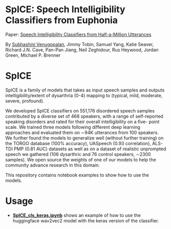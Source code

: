 # SpICE: Speech Intelligibility Classifiers from Euphonia

Paper: [Speech Intelligibility Classifiers from Half-a-Million Utterances]()

By [Subhashini Venugopalan](https://vsubhashini.github.io), Jimmy Tobin, Samuel Yang, Katie Seaver, Richard J.N. Cave, Pan-Pan Jiang, Neil Zeghidour, Rus Heywood, Jordan Green, Michael P. Brenner

# SpICE

SpICE is a family of models that takes as input speech samples and outputs
intelligibility/extent of dysarthria (0-4) mapping to (typical, mild, moderate,
severe, profound).

We developed SpICE classifiers on 551,176 disordered speech samples
 contributed by a diverse set of 468 speakers, with a range of self-reported
 speaking disorders and rated for their overall intelligibility on a five-
point scale. We trained three models following different deep
 learning approaches and evaluated them on ∼94K utterances
 from 100 speakers. We further found the models to generalize well
 (without further training) on the TORGO database
 (100% accuracy), UASpeech (0.93 correlation), ALS-TDI
 PMP (0.81 AUC) datasets as well as on a dataset of realistic unprompted
 speech we gathered (106 dysarthric and
 76 control speakers, ∼2300 samples). We open source the
 weights of one of our models to help the community advance
 research in this domain.

This repository contains notebook examples to show how to use the models.

# Usage

* [**SpICE_cls_keras.ipynb**](https://github.com/google-research/google-research/blob/master/euphonia_spice/SpICE_cls_keras.ipynb) shows an example of how to use the huggingface wav2vec2 model with the keras version of the classifier.

